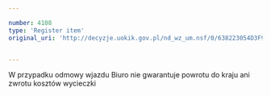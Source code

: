 ```yaml
---

number: 4108
type: 'Register item'
original_uri: 'http://decyzje.uokik.gov.pl/nd_wz_um.nsf/0/638223054D3F9491C1257AD1002E52B0?OpenDocument'


---
```


W przypadku odmowy wjazdu Biuro nie gwarantuje powrotu do kraju ani zwrotu kosztów wycieczki
